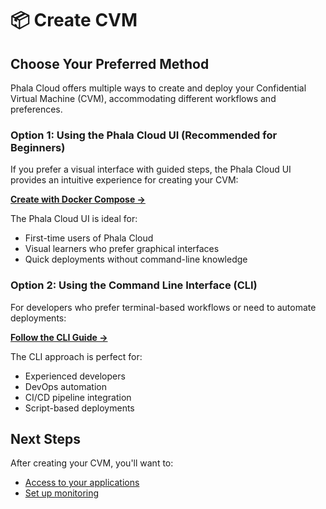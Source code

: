 # 📦 Create CVM

## Choose Your Preferred Method

Phala Cloud offers multiple ways to create and deploy your Confidential Virtual Machine (CVM), accommodating different workflows and preferences.

### Option 1: Using the Phala Cloud UI (Recommended for Beginners)

If you prefer a visual interface with guided steps, the Phala Cloud UI provides an intuitive experience for creating your CVM:

[**Create with Docker Compose →**](create-with-docker-compose.md)

The Phala Cloud UI is ideal for:

* First-time users of Phala Cloud
* Visual learners who prefer graphical interfaces
* Quick deployments without command-line knowledge

### Option 2: Using the Command Line Interface (CLI)

For developers who prefer terminal-based workflows or need to automate deployments:

[**Follow the CLI Guide →**](../getting-started/start-from-cloud-cli.md)

The CLI approach is perfect for:

* Experienced developers
* DevOps automation
* CI/CD pipeline integration
* Script-based deployments

## Next Steps

After creating your CVM, you'll want to:

* [Access to your applications](access-your-applications.md)
* [Set up monitoring](../cvm-management/check-logs.md)
